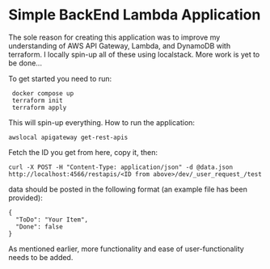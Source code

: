 # Simple BackEnd Lambda Application

 The sole reason for creating this application was to improve my understanding of AWS API Gateway, Lambda, and DynamoDB with terraform. I locally spin-up all of these using localstack. More work is yet to be done...

 To get started you need to run:

```
 docker compose up
 terraform init
 terraform apply
```
This will spin-up everything. How to run the application:

```
awslocal apigateway get-rest-apis
```
Fetch the ID you get from here, copy it, then:
```
curl -X POST -H "Content-Type: application/json" -d @data.json http://localhost:4566/restapis/<ID from above>/dev/_user_request_/test
```
data should be posted in the following format (an example file has been provided):
```
{
  "ToDo": "Your Item",
  "Done": false
}
```

As mentioned earlier, more functionality and ease of user-functionality needs to be added.